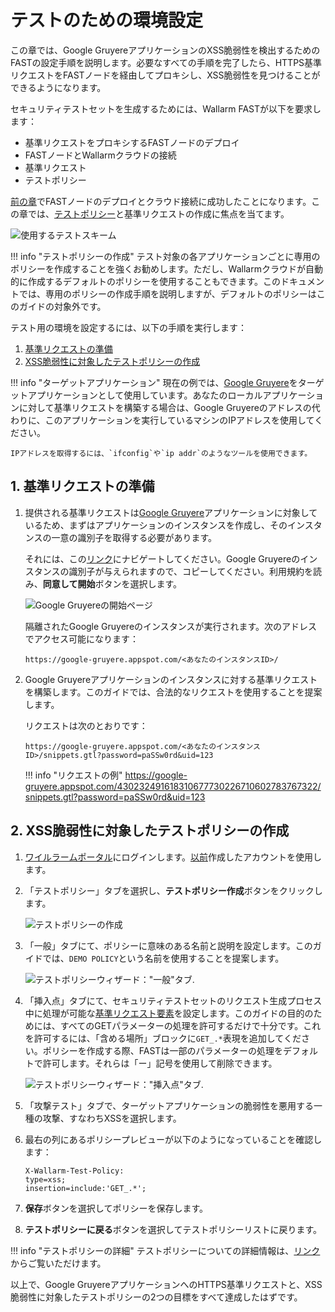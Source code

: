 [img-test-scheme]:                  ../../images/fast/qsg/en/test-preparation/12-qsg-fast-test-prep-scheme.png
[img-google-gruyere-startpage]:     ../../images/fast/qsg/common/test-preparation/13-qsg-fast-test-prep-gruyere.png
[img-policy-screen]:                ../../images/fast/qsg/common/test-preparation/14-qsg-fast-test-prep-policy-screen.png
[img-wizard-general]:               ../../images/fast/qsg/common/test-preparation/15-qsg-fast-test-prep-policy-wizard-general.png
[img-wizard-insertion-points]:      ../../images/fast/qsg/common/test-preparation/16-qsg-fast-test-prep-policy-wizard-ins-points.png

[link-previous-chapter]:            deployment.md
[link-https-google-gruyere]:        https://google-gruyere.appspot.com
[link-https-google-gruyere-start]:  https://google-gruyere.appspot.com/start
[link-wl-console]:                  https://us1.my.wallarm.com

[doc-policy-in-detail]:             ../operations/test-policy/overview.md

[gl-element]:                       ../TERMS-GLOSSARY.md#baseline-request-element
[gl-testpolicy]:                    ../TERMS-GLOSSARY.md#test-policy

[anchor1]:  #1-基準リクエストの準備                       
[anchor2]:  #2-xss脆弱性に対象したテストポリシーの作成
   
    
#   テストのための環境設定

この章では、Google GruyereアプリケーションのXSS脆弱性を検出するためのFASTの設定手順を説明します。必要なすべての手順を完了したら、HTTPS基準リクエストをFASTノードを経由してプロキシし、XSS脆弱性を見つけることができるようになります。

セキュリティテストセットを生成するためには、Wallarm FASTが以下を要求します：
* 基準リクエストをプロキシするFASTノードのデプロイ
* FASTノードとWallarmクラウドの接続 
* 基準リクエスト
* テストポリシー

[前の章][link-previous-chapter]でFASTノードのデプロイとクラウド接続に成功したことになります。この章では、[テストポリシー][gl-testpolicy]と基準リクエストの作成に焦点を当てます。

![使用するテストスキーム][img-test-scheme]

!!! info "テストポリシーの作成"
    テスト対象の各アプリケーションごとに専用のポリシーを作成することを強くお勧めします。ただし、Wallarmクラウドが自動的に作成するデフォルトのポリシーを使用することもできます。このドキュメントでは、専用のポリシーの作成手順を説明しますが、デフォルトのポリシーはこのガイドの対象外です。

テスト用の環境を設定するには、以下の手順を実行します：

1.  [基準リクエストの準備][anchor1]
2.  [XSS脆弱性に対象したテストポリシーの作成][anchor2]
   
!!! info "ターゲットアプリケーション"
    現在の例では、[Google Gruyere][link-https-google-gruyere]をターゲットアプリケーションとして使用しています。あなたのローカルアプリケーションに対して基準リクエストを構築する場合は、Google Gruyereのアドレスの代わりに、このアプリケーションを実行しているマシンのIPアドレスを使用してください。
    
    IPアドレスを取得するには、`ifconfig`や`ip addr`のようなツールを使用できます。

 ##  1.  基準リクエストの準備

1.  提供される基準リクエストは[Google Gruyere][link-https-google-gruyere]アプリケーションに対象しているため、まずはアプリケーションのインスタンスを作成し、そのインスタンスの一意の識別子を取得する必要があります。

    それには、この[リンク][link-https-google-gruyere-start]にナビゲートしてください。Google Gruyereのインスタンスの識別子が与えられますので、コピーしてください。利用規約を読み、**同意して開始**ボタンを選択します。

    ![Google Gruyereの開始ページ][img-google-gruyere-startpage]

    隔離されたGoogle Gruyereのインスタンスが実行されます。次のアドレスでアクセス可能になります：

    `https://google-gruyere.appspot.com/<あなたのインスタンスID>/`

2.  Google Gruyereアプリケーションのインスタンスに対する基準リクエストを構築します。このガイドでは、合法的なリクエストを使用することを提案します。

    リクエストは次のとおりです：

    ```
    https://google-gruyere.appspot.com/<あなたのインスタンスID>/snippets.gtl?password=paSSw0rd&uid=123
    ```

    !!! info "リクエストの例"
        <https://google-gruyere.appspot.com/430232491618310677730226710602783767322/snippets.gtl?password=paSSw0rd&uid=123>
   
##  2.  XSS脆弱性に対象したテストポリシーの作成

1.  [ワイルラームポータル][link-wl-console]にログインします。[以前][link-previous-chapter]作成したアカウントを使用します。

2.  「テストポリシー」タブを選択し、**テストポリシー作成**ボタンをクリックします。

    ![テストポリシーの作成][img-policy-screen]

3.  「一般」タブにて、ポリシーに意味のある名前と説明を設定します。このガイドでは、`DEMO POLICY`という名前を使用することを提案します。

    ![テストポリシーウィザード："一般"タブ.][img-wizard-general]

4.  「挿入点」タブにて、セキュリティテストセットのリクエスト生成プロセス中に処理が可能な[基準リクエスト要素][gl-element]を設定します。このガイドの目的のためには、すべてのGETパラメーターの処理を許可するだけで十分です。これを許可するには、「含める場所」ブロックに`GET_.*`表現を追加してください。ポリシーを作成する際、FASTは一部のパラメーターの処理をデフォルトで許可します。それらは「ー」記号を使用して削除できます。

    ![テストポリシーウィザード："挿入点"タブ.][img-wizard-insertion-points]

5. 「攻撃テスト」タブで、ターゲットアプリケーションの脆弱性を悪用する一種の攻撃、すなわちXSSを選択します。

6.  最右の列にあるポリシープレビューが以下のようになっていることを確認します：

    ```
    X-Wallarm-Test-Policy: 
    type=xss; 
    insertion=include:'GET_.*'; 
    ```

7.  **保存**ボタンを選択してポリシーを保存します。

8.  **テストポリシーに戻る**ボタンを選択してテストポリシーリストに戻ります。
    
    
!!! info "テストポリシーの詳細"
    テストポリシーについての詳細情報は、[リンク][doc-policy-in-detail]からご覧いただけます。

以上で、Google GruyereアプリケーションへのHTTPS基準リクエストと、XSS脆弱性に対象したテストポリシーの2つの目標をすべて達成したはずです。
